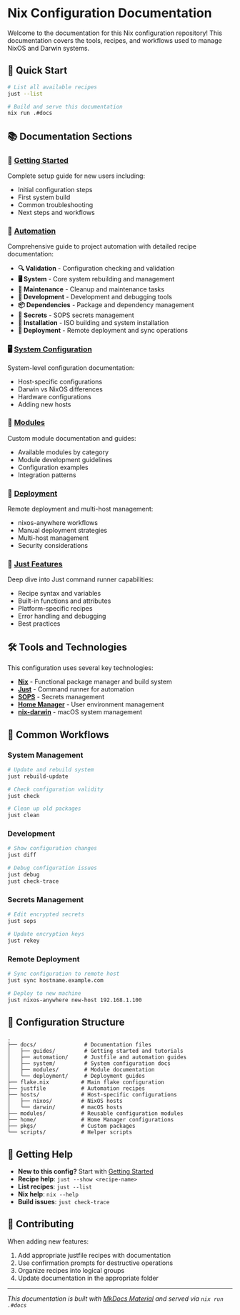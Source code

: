 # Nix Configuration Documentation

Welcome to the documentation for this Nix configuration repository! This documentation covers the tools, recipes, and workflows used to manage NixOS and Darwin systems.

## 🚀 Quick Start

```bash
# List all available recipes
just --list

# Build and serve this documentation
nix run .#docs
```

## 📚 Documentation Sections

### 🏁 [Getting Started](guides/getting-started.md)
Complete setup guide for new users including:
- Initial configuration steps
- First system build
- Common troubleshooting
- Next steps and workflows

### 🤖 [Automation](automation/justfile.md)
Comprehensive guide to project automation with detailed recipe documentation:
- **🔍 Validation** - Configuration checking and validation
- **🖥️ System** - Core system rebuilding and management
- **🧹 Maintenance** - Cleanup and maintenance tasks  
- **🔧 Development** - Development and debugging tools
- **📦 Dependencies** - Package and dependency management
- **🔐 Secrets** - SOPS secrets management
- **💽 Installation** - ISO building and system installation
- **🚀 Deployment** - Remote deployment and sync operations

### 🖥️ [System Configuration](system/README.md)
System-level configuration documentation:
- Host-specific configurations
- Darwin vs NixOS differences
- Hardware configurations
- Adding new hosts

### 🧩 [Modules](modules/README.md)  
Custom module documentation and guides:
- Available modules by category
- Module development guidelines
- Configuration examples
- Integration patterns

### 🚀 [Deployment](deployment/README.md)
Remote deployment and multi-host management:
- nixos-anywhere workflows
- Manual deployment strategies
- Multi-host management
- Security considerations

### 📖 [Just Features](justfile-features.md)
Deep dive into Just command runner capabilities:
- Recipe syntax and variables
- Built-in functions and attributes  
- Platform-specific recipes
- Error handling and debugging
- Best practices

## 🛠️ Tools and Technologies

This configuration uses several key technologies:

- **[Nix](https://nixos.org/)** - Functional package manager and build system
- **[Just](https://github.com/casey/just)** - Command runner for automation
- **[SOPS](https://github.com/mozilla/sops)** - Secrets management
- **[Home Manager](https://github.com/nix-community/home-manager)** - User environment management
- **[nix-darwin](https://github.com/LnL7/nix-darwin)** - macOS system management

## 📖 Common Workflows

### System Management
```bash
# Update and rebuild system
just rebuild-update

# Check configuration validity
just check

# Clean up old packages
just clean
```

### Development
```bash
# Show configuration changes
just diff

# Debug configuration issues
just debug
just check-trace
```

### Secrets Management
```bash
# Edit encrypted secrets
just sops

# Update encryption keys
just rekey
```

### Remote Deployment
```bash
# Sync configuration to remote host
just sync hostname.example.com

# Deploy to new machine
just nixos-anywhere new-host 192.168.1.100
```

## 🔧 Configuration Structure

```
.
├── docs/               # Documentation files
│   ├── guides/         # Getting started and tutorials
│   ├── automation/     # Justfile and automation guides
│   ├── system/         # System configuration docs
│   ├── modules/        # Module documentation
│   └── deployment/     # Deployment guides
├── flake.nix          # Main flake configuration
├── justfile           # Automation recipes
├── hosts/             # Host-specific configurations
│   ├── nixos/         # NixOS hosts
│   └── darwin/        # macOS hosts
├── modules/           # Reusable configuration modules
├── home/              # Home Manager configurations
├── pkgs/              # Custom packages
└── scripts/           # Helper scripts
```

## 🎯 Getting Help

- **New to this config?** Start with [Getting Started](guides/getting-started.md)
- **Recipe help**: `just --show <recipe-name>`
- **List recipes**: `just --list`
- **Nix help**: `nix --help`
- **Build issues**: `just check-trace`

## 🤝 Contributing

When adding new features:

1. Add appropriate justfile recipes with documentation
2. Use confirmation prompts for destructive operations
3. Organize recipes into logical groups
4. Update documentation in the appropriate folder

---

*This documentation is built with [MkDocs Material](https://squidfunk.github.io/mkdocs-material/) and served via `nix run .#docs`* 